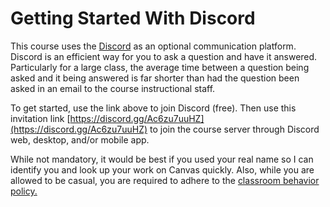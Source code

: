 # Getting Started With Discord

This course uses the [Discord](https://discord.com/) as an optional communication platform.
Discord is an efficient way for you to ask a question and have it answered.
Particularly for a large class, the average time between a question being
asked and it being answered is far shorter than had the question been asked in
an email to the course instructional staff.

To get started, use the link above to join Discord (free). Then use this invitation link [https://discord.gg/Ac6zu7uuHZ](https://discord.gg/Ac6zu7uuHZ)
to join the course server through Discord web, desktop, and/or mobile app.

While not mandatory, it would be best if you used your real name so I can identify you and look up your work on Canvas quickly.
Also, while you are allowed to be casual, you are required to adhere to the [classroom behavior policy.](https://sites.auburn.edu/admin/universitypolicies/Policies/PolicyonClassroomBehavior.pdf) 